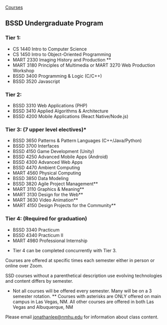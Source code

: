 [Courses](https://nmhu-ssd.github.io)

## BSSD Undergraduate Program

### Tier 1:
- CS 1440 Intro to Computer Science
- CS 1450 Intro to Object-Oriented Programming
- MART 2330 Imaging History and Production **
- MART 3180 Principles of Multimedia or MART 3270 Web Production Workshop
- BSSD 3400 Programming & Logic (C/C++)
- BSSD 3520 Javascript

### Tier 2:
- BSSD 3310 Web Applications (PHP)
- BSSD 3410 Applied Algorithms & Architecture
- BSSD 4200 Mobile Applications (React Native/Node.js)

### Tier 3: (7 upper level electives)*
- BSSD 3650 Patterns & Pattern Languages (C++/Java/Python)
- BSSD 3700 Interfaces 
- BSSD 4150 Game Development (Unity)
- BSSD 4250 Advanced Mobile Apps (Android)
- BSSD 4300 Advanced Web Apps
- BSSD 4470 Ambient Computing
- MART 4560 Physical Computing
- BSSD 3850 Data Modeling
- BSSD 3820 Agile Project Management**
- MART 3110 Graphics & Meaning**
- MART 3130 Design for the Web** 
- MART 3630 Video Animation**
- MART 4150 Design Projects for the Community**

### Tier 4: (Required for graduation)
- BSSD 3340 Practicum
- BSSD 4340 Practicum II
- MART 4980 Professional Internship

* Tier 4 can be completed concurrently with Tier 3.

Courses are offered at specific times each semester either in person or online over Zoom.

SSD courses without a parenthetical description use evolving technologies and content differs by semester.

* Not all courses will be offered every semester. Many will be on a 3 semester rotation.
** Courses with asterisks are ONLY offered on main campus in Las Vegas, NM. All other courses are offered in both Las Vegas and Albuquerque, NM


Please email [jonathanlee@nmhu.edu](mailto:jonathanlee@nmhu.edu) for information about class content.

